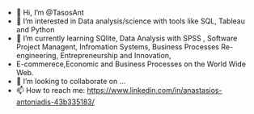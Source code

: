 - 👋 Hi, I’m @TasosAnt
- 👀 I’m interested in Data analysis/science with tools like SQL, Tableau and Python
- 🌱 I’m currently learning SQlite, Data Analysis with SPSS , Software Project Managent, Infromation Systems, Business Processes Re-engineering, Entrepreneurship and Innovation,
-  E-commerece,Economic and Business Processes on the World Wide Web.
- 💞️ I’m looking to collaborate on ...
- 📫 How to reach me: https://www.linkedin.com/in/anastasios-antoniadis-43b335183/ 

<!---
TasosAnt/TasosAnt is a ✨ special ✨ repository because its `README.md` (this file) appears on your GitHub profile.
You can click the Preview link to take a look at your changes.
--->

